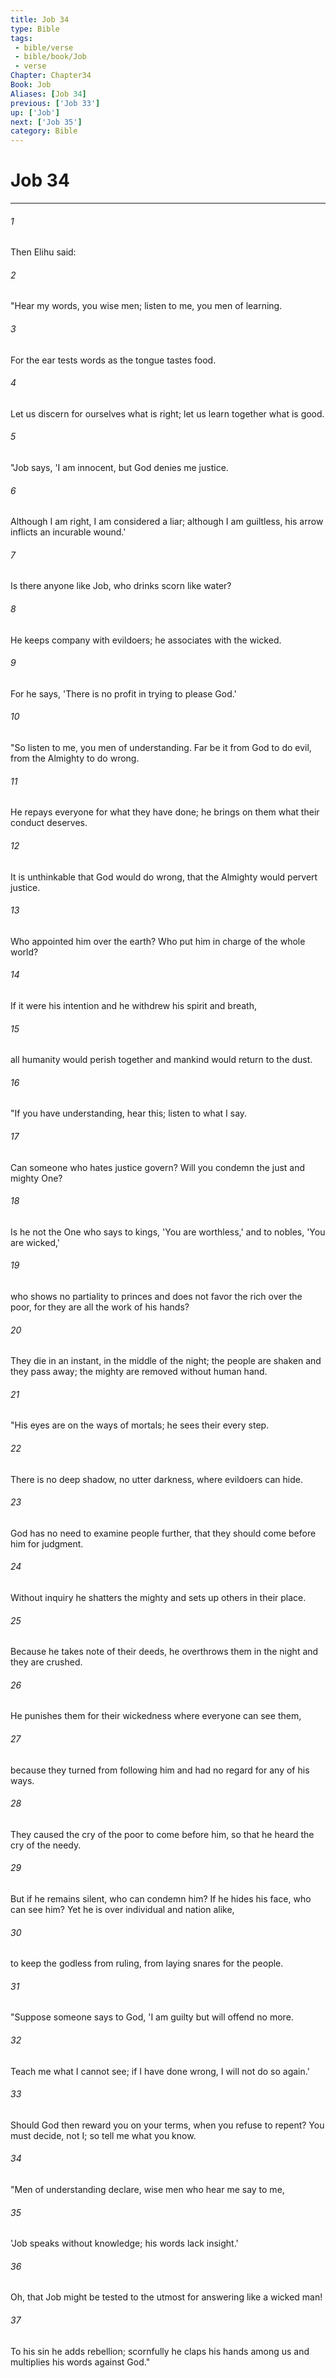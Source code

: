 ```yaml
---
title: Job 34
type: Bible
tags:
 - bible/verse
 - bible/book/Job
 - verse
Chapter: Chapter34
Book: Job
Aliases: [Job 34]
previous: ['Job 33']
up: ['Job']
next: ['Job 35']
category: Bible
---
```

# Job 34

***


###### 1 
Then Elihu said: 

###### 2 
"Hear my words, you wise men; listen to me, you men of learning. 

###### 3 
For the ear tests words as the tongue tastes food. 

###### 4 
Let us discern for ourselves what is right; let us learn together what is good. 

###### 5 
"Job says, 'I am innocent, but God denies me justice. 

###### 6 
Although I am right, I am considered a liar; although I am guiltless, his arrow inflicts an incurable wound.' 

###### 7 
Is there anyone like Job, who drinks scorn like water? 

###### 8 
He keeps company with evildoers; he associates with the wicked. 

###### 9 
For he says, 'There is no profit in trying to please God.' 

###### 10 
"So listen to me, you men of understanding. Far be it from God to do evil, from the Almighty to do wrong. 

###### 11 
He repays everyone for what they have done; he brings on them what their conduct deserves. 

###### 12 
It is unthinkable that God would do wrong, that the Almighty would pervert justice. 

###### 13 
Who appointed him over the earth? Who put him in charge of the whole world? 

###### 14 
If it were his intention and he withdrew his spirit and breath, 

###### 15 
all humanity would perish together and mankind would return to the dust. 

###### 16 
"If you have understanding, hear this; listen to what I say. 

###### 17 
Can someone who hates justice govern? Will you condemn the just and mighty One? 

###### 18 
Is he not the One who says to kings, 'You are worthless,' and to nobles, 'You are wicked,' 

###### 19 
who shows no partiality to princes and does not favor the rich over the poor, for they are all the work of his hands? 

###### 20 
They die in an instant, in the middle of the night; the people are shaken and they pass away; the mighty are removed without human hand. 

###### 21 
"His eyes are on the ways of mortals; he sees their every step. 

###### 22 
There is no deep shadow, no utter darkness, where evildoers can hide. 

###### 23 
God has no need to examine people further, that they should come before him for judgment. 

###### 24 
Without inquiry he shatters the mighty and sets up others in their place. 

###### 25 
Because he takes note of their deeds, he overthrows them in the night and they are crushed. 

###### 26 
He punishes them for their wickedness where everyone can see them, 

###### 27 
because they turned from following him and had no regard for any of his ways. 

###### 28 
They caused the cry of the poor to come before him, so that he heard the cry of the needy. 

###### 29 
But if he remains silent, who can condemn him? If he hides his face, who can see him? Yet he is over individual and nation alike, 

###### 30 
to keep the godless from ruling, from laying snares for the people. 

###### 31 
"Suppose someone says to God, 'I am guilty but will offend no more. 

###### 32 
Teach me what I cannot see; if I have done wrong, I will not do so again.' 

###### 33 
Should God then reward you on your terms, when you refuse to repent? You must decide, not I; so tell me what you know. 

###### 34 
"Men of understanding declare, wise men who hear me say to me, 

###### 35 
'Job speaks without knowledge; his words lack insight.' 

###### 36 
Oh, that Job might be tested to the utmost for answering like a wicked man! 

###### 37 
To his sin he adds rebellion; scornfully he claps his hands among us and multiplies his words against God." 
